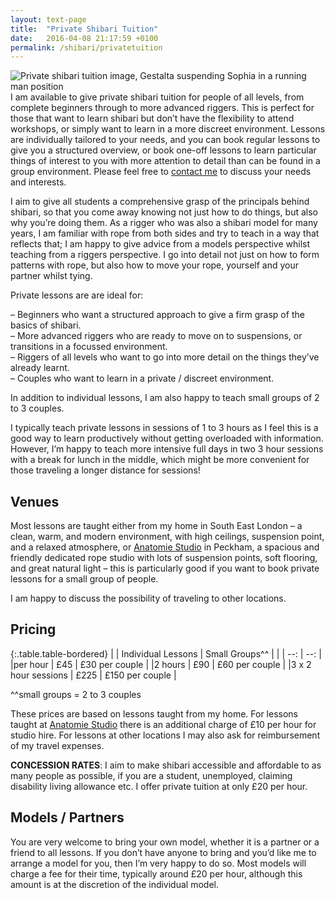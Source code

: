 ```yaml
---
layout: text-page
title:  "Private Shibari Tuition"
date:   2016-04-08 21:17:59 +0100
permalink: /shibari/privatetuition
---
```

<img src="https://c1.staticflickr.com/9/8661/28857579432_aa3e50950e_o.jpg" class="text-image-left" alt="Private shibari tuition image, Gestalta suspending Sophia in a running man position" />
I am available to give private shibari tuition for people of all levels, from complete beginners through to more advanced riggers.  This is perfect for those that want to learn shibari but don’t have the flexibility to attend workshops, or simply want to learn in a more discreet environment.  Lessons are individually tailored to your needs, and you can book regular lessons to give you a structured overview, or book one-off lessons to learn particular things of interest to you with more attention to detail than can be found in a group environment. Please feel free to <a href="{{site.baseurl}}/#contact">contact me</a> to discuss your needs and interests.

I aim to give all students a comprehensive grasp of the principals behind shibari, so that you come away knowing not just how to do things, but also why you’re doing them.  As a rigger who was also a shibari model for many years, I am familiar with rope from both sides and try to teach in a way that reflects that; I am happy to give advice from a models perspective whilst teaching from a riggers perspective.  I go into detail not just on how to form patterns with rope, but also how to move your rope, yourself and your partner whilst tying.

Private lessons are are ideal for:

– Beginners who want a structured approach to give a firm grasp of the basics of shibari.<br>
– More advanced riggers who are ready to move on to suspensions, or transitions in a focussed environment.<br>
– Riggers of all levels who want to go into more detail on the things they’ve already learnt.<br>
– Couples who want to learn in a private / discreet environment.<br>

In addition to individual lessons, I am also happy to teach small groups of 2 to 3 couples.

I typically teach private lessons in sessions of 1 to 3 hours as I feel this is a good way to learn productively without getting overloaded with information. However, I’m happy to teach more intensive full days in two 3 hour sessions with a break for lunch in the middle, which might be more convenient for those traveling a longer distance for sessions!

<h2 class="information-text-h2">Venues</h2>
Most lessons are taught either from my home in South East London – a clean, warm, and modern environment, with high ceilings, suspension point, and a relaxed atmosphere, or <a href="http://anatomiestudio.com" target="_blank_">Anatomie Studio</a> in Peckham, a spacious and friendly dedicated rope studio with lots of suspension points, soft flooring, and great natural light – this is particularly good if you want to book private lessons for a small group of people.

I am happy to discuss the possibility of traveling to other locations.

<h2 class="information-text-h2">Pricing</h2>

{:.table.table-bordered}
|                    | Individual Lessons  | Small Groups^^  |
|                    | --:                 | --:             |
|per hour            | £45                 | £30 per couple  |
|2 hours             | £90                 | £60 per couple  |
|3 x 2 hour sessions | £225                | £150 per couple |

^^small groups = 2 to 3 couples

These prices are based on lessons taught from my home.  For lessons taught at <a href="http://anatomiestudio.com" target="_blank_">Anatomie Studio</a> there is an additional charge of £10 per hour for studio hire. For lessons at other locations I may also ask for reimbursement of my travel expenses.

**CONCESSION RATES**: I aim to make shibari accessible and affordable to as many people as possible, if you are a student, unemployed, claiming disability living allowance etc. I offer private tuition at only £20 per hour.

<h2 class="information-text-h2"> Models / Partners</h2>

You are very welcome to bring your own model, whether it is a partner or a friend to all lessons.  If you don’t have anyone to bring and you’d like me to arrange a model for you, then I’m very happy to do so.  Most models will charge a fee for their time, typically around £20 per hour, although this amount is at the discretion of the individual model.
